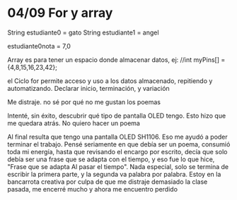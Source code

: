 # 04/09 For y array

String
estudiante0 = gato
String
estudiante1 = angel

estudiante0nota = 7,0

Array es para tener un espacio donde almacenar datos, ej: //int myPins[] = {4,8,15,16,23,42};

el Ciclo for permite acceso y uso a los datos almacenado, repitiendo y automatizando. Declarar inicio, terminación, y variación

Me distraje. no sé por qué no me gustan los poemas

Intenté, sin éxito, descubrir qué tipo de pantalla OLED tengo. Esto hizo que me quedara atrás. No quiero hacer un poema

Al final resulta que tengo una pantalla OLED SH1106. Eso me ayudó a poder terminar el trabajo. Pensé seriamente en que debía ser un poema, consumió toda mi energía, hasta que revisando el encargo por escrito, decía que solo debía ser una frase que se adapta con el tiempo, y eso fue lo que hice, "Frase que se adapta Al pasar el tiempo". Nada especial, solo se termina de escribir la primera parte, y la segunda va palabra por palabra. Estoy en la bancarrota creativa por culpa de que me distraje demasiado la clase pasada, me encerré mucho y ahora me encuentro perdido
